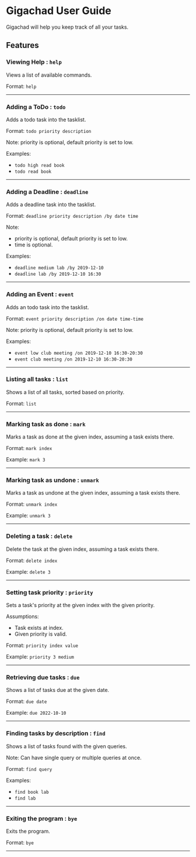 # Gigachad User Guide

Gigachad will help you keep track of all your tasks.

## Features

### Viewing Help : `help`
Views a list of available commands.

Format: `help`

***

### Adding a ToDo : `todo`
Adds a todo task into the tasklist.

Format:  `todo priority description`

Note: priority is optional, default priority is set to low.

Examples:
- `todo high read book`
- `todo read book`

***

### Adding a Deadline : `deadline`
Adds a deadline task into the tasklist.

Format:  `deadline priority description /by date time`

Note: 
- priority is optional, default priority is set to low.
- time is optional.

Examples:
- `deadline medium lab /by 2019-12-10`
- `deadline lab /by 2019-12-10 16:30`

***

### Adding an Event : `event`
Adds an todo task into the tasklist.

Format:  `event priority description /on date time-time`

Note: priority is optional, default priority is set to low.

Examples:
- `event low club meeting /on 2019-12-10 16:30-20:30`
- `event club meeting /on 2019-12-10 16:30-20:30`

***

### Listing all tasks : `list`
Shows a list of all tasks, sorted based on priority.

Format:  `list`

***

### Marking task as done : `mark`
Marks a task as done at the given index, assuming a task exists there.

Format:  `mark index`

Example: `mark 3`

***

### Marking task as undone : `unmark`
Marks a task as undone at the given index, assuming a task exists there.

Format:  `unmark index`

Example: `unmark 3`

***

### Deleting a task : `delete`
Delete the task at the given index, assuming a task exists there.

Format:  `delete index`

Example: `delete 3`

***

### Setting task priority : `priority`
Sets a task's priority at the given index with the given priority.

Assumptions: 
- Task exists at index.
- Given priority is valid.

Format:  `priority index value`

Example: `priority 3 medium`

***

### Retrieving due tasks : `due`
Shows a list of tasks due at the given date.

Format:  `due date`

Example: `due 2022-10-10`

***

### Finding tasks by description : `find`
Shows a list of tasks found with the given queries.

Note: Can have single query or multiple queries at once.

Format:  `find query`

Examples: 
- `find book lab`
- `find lab`

***

### Exiting the program : `bye`
Exits the program.

Format:  `bye`

***

